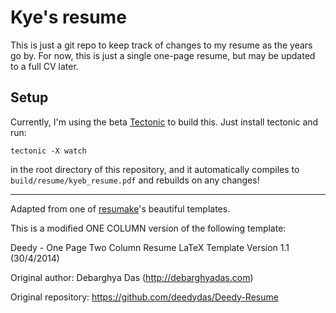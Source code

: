 # Kye's resume

This is just a git repo to keep track of changes to my resume as the years go
by. For now, this is just a single one-page resume, but may be updated to a full
CV later.

## Setup

Currently, I'm using the beta [Tectonic](https://tectonic-typesetting.github.io/en-US/index.html) to build this. Just install tectonic and run:

```
tectonic -X watch
```

in the root directory of this repository, and it automatically compiles to `build/resume/kyeb_resume.pdf` and rebuilds on any changes!

---

Adapted from one of [resumake](https://resumake.io/)'s beautiful templates.

This is a modified ONE COLUMN version of the following template:

Deedy - One Page Two Column Resume LaTeX Template Version 1.1 (30/4/2014)

Original author: Debarghya Das (http://debarghyadas.com)

Original repository: https://github.com/deedydas/Deedy-Resume
